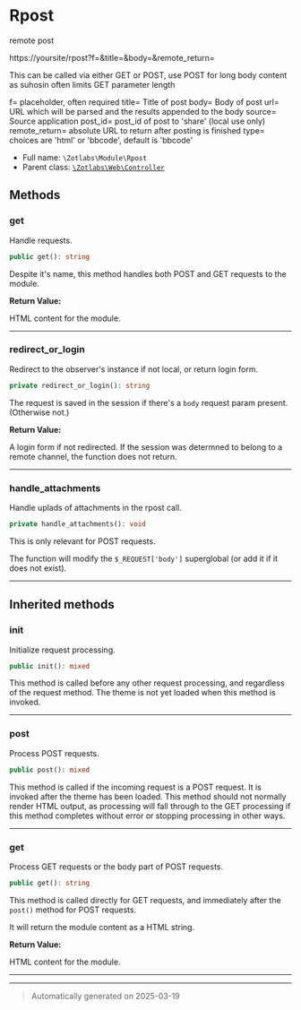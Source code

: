 
# Rpost

remote post

https://yoursite/rpost?f=&title=&body=&remote_return=

This can be called via either GET or POST, use POST for long body content as suhosin often limits GET parameter length

f= placeholder, often required
title= Title of post
body= Body of post
url= URL which will be parsed and the results appended to the body
source= Source application
post_id= post_id of post to 'share' (local use only)
remote_return= absolute URL to return after posting is finished
type= choices are 'html' or 'bbcode', default is 'bbcode'

* Full name: `\Zotlabs\Module\Rpost`
* Parent class: [`\Zotlabs\Web\Controller`](../Web/Controller.md)




## Methods


### get

Handle requests.

```php
public get(): string
```

Despite it's name, this method handles both POST and GET requests
to the module.







**Return Value:**

HTML content for the module.




***

### redirect_or_login

Redirect to the observer's instance if not local, or return login form.

```php
private redirect_or_login(): string
```

The request is saved in the session if there's a `body` request
param present. (Otherwise not.)







**Return Value:**

A login form if not redirected. If the session was
determned to belong to a remote channel, the function does not
return.




***

### handle_attachments

Handle uplads of attachments in the rpost call.

```php
private handle_attachments(): void
```

This is only relevant for POST requests.

The function will modify the `$_REQUEST['body']` superglobal
(or add it if it does not exist).










***


## Inherited methods


### init

Initialize request processing.

```php
public init(): mixed
```

This method is called before any other request processing, and
regardless of the request method. The theme is not yet loaded when
this method is invoked.










***

### post

Process POST requests.

```php
public post(): mixed
```

This method is called if the incoming request is a POST request. It is
invoked after the theme has been loaded. This method should not normally
render HTML output, as processing will fall through to the GET processing
if this method completes without error or stopping processing in other
ways.










***

### get

Process GET requests or the body part of POST requests.

```php
public get(): string
```

This method is called directly for GET requests, and immediately after the
`post()` method for POST requests.

It will return the module content as a HTML string.







**Return Value:**

HTML content for the module.




***


***
> Automatically generated on 2025-03-19
